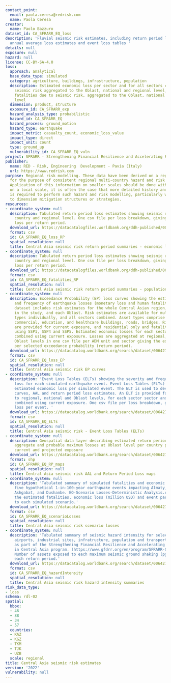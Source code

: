 ```yaml
---
contact_point:
  email: paola.ceresa@redrisk.com
  name: Paola Ceresa
creator:
  name: Paolo Bazzuro
dataset_id: CA_SFRARR_EQ_loss
description: 'Fluvial seismic risk estimates, including return period loss estimates,
  annual average loss estimates and event loss tables '
details: null
exposure: null
hazard: null
license: CC-BY-SA-4.0
loss:
  approach: analytical
  base_data_type: simulated
  category: agriculture, buildings, infrastructure, population
  description: Estimated economic loss per sector and for all sectors combined for
    seismic risk aggregated to the Oblast, national and regional level, Estimated
    fatalities due to seismic risk, aggregated to the Oblast, national and regional
    level
  dimension: product, structure
  exposure_id: CA_SFRARR_exp
  hazard_analysis_type: probabilistic
  hazard_id: CA_SFRARR_EQ
  hazard_process: ground_motion
  hazard_type: earthquake
  impact_metric: casualty_count, economic_loss_value
  impact_type: direct
  impact_unit: count
  type: ground_up
  vulnerability_id: CA_SFRARR_EQ_vuln
project: SFRARR - Strengthening Financial Resilience and Accelerating Risk Reduction in Central Asia
publisher:
  name: RED - Risk, Engineering  Development - Pavia (Italy)
  url: https://www.redrisk.com
purpose: Regional risk modelling. These data have been derived on a regional scale
  for the purpose of consistent regional multi-country hazard and risk assessment.
  Application of this information on smaller scales should be done with care. Importantly
  on a local scale, it is often the case that more detailed history and hazard information
  is required to perform such hazard and risk modelling, particularly were applied
  to dimension mitigation structures or strategies.
resources:
- coordinate_system: null
  description: Tabulated return period loss estimates showing seismic risk at ADM1,
    country and regional level. One csv file per loss breakdown, giving the estimated
    loss per return period.
  download_url: https://datacatalogfiles.worldbank.org/ddh-published/0064273/DR0092053/SFRARR_EQ_RPsummaries_Economic_current.zip?versionId=2023-07-21T17:05:43.1885433Z
  format: csv
  id: CA_SFRARR_EQ_loss_RP
  spatial_resolution: null
  title: Central Asia seismic risk return period summaries - economic loss - current
- coordinate_system: null
  description: Tabulated return period loss estimates showing seismic risk at ADM1,
    country and regional level. One csv file per loss breakdown, giving the estimated
    loss per return period.
  download_url: https://datacatalogfiles.worldbank.org/ddh-published/0064273/DR0092055/SFRARR_EQ_RPsummaries_PopFatalities_current.zip?versionId=2023-07-21T17:05:47.0413599Z
  format: csv
  id: CA_SFRARR_EQ_fatalities_RP
  spatial_resolution: null
  title: Central Asia seismic risk return period summaries - population - current
- coordinate_system: null
  description: Exceedance Probability (EP) loss curves showing the estimated severity
    and frequency of earthquake losses (monetary loss and human fatalities). This
    dataset includes risk estimates for the whole Central Asian region, each country
    in the study, and each Oblast. Risk estimates are available for multiple sectors/asset
    types individually, and all sectors combined. Asset types comprise residential,
    commercial, education, and healthcare buildings, roads, bridges. Risk estimates
    are provided for current exposure, and residential only and fatalities projected
    using SSP1, SSP4 and SSP5. Estimated economic losses for each sector and all sectors
    combined using current exposure. Losses are aggregated at regional, national and
    Oblast levels in one csv file per ADM unit and sector giving the estimated loss
    per selected exceedance probability (return period).
  download_url: https://datacatalog.worldbank.org/search/dataset/0064271
  format: csv
  id: CA_SFRARR_EQ_loss_EP
  spatial_resolution: null
  title: Central Asia seismic risk EP curves
- coordinate_system: null
  description: 'Event Loss Tables (ELTs) showing the severity and frequency of estimated
    loss for each simulated earthquake event. Event Loss Tables (ELTs) provide the
    estimated economic loss per simulated event. The ELT is used to develop the EP
    curves, AAL and return period loss estimates. An ELT is provided for losses aggregated
    to regional, national and Oblast levels, for each sector sector and all sectors
    combined using current exposure. One csv file per loss breakdown, giving the estimated
    loss per event. '
  download_url: https://datacatalog.worldbank.org/search/dataset/0064272
  format: csv
  id: CA_SFRARR_EQ_ELTs
  spatial_resolution: null
  title: Central Asia seismic risk - Event Loss Tables (ELTs)
- coordinate_system: null
  description: Geospatial data layer describing estimated return period losses, Annual
    aggregate and probable maximum losses at Oblast level per country per sectors,
    current and projected exposure
  download_url: https://datacatalog.worldbank.org/search/dataset/0064275
  format: shp
  id: CA_SFRARR_EQ_RP_maps
  spatial_resolution: null
  title: Central Asia seismic risk AAL and Return Period Loss maps
- coordinate_system: null
  description: 'Tabulated summary of simulated fatalities and economic loss due to
    five hypothetical 1-in-100-year earthquake events impacting Almaty, Bishkek, Tashkent,
    Ashgabat, and Dushanbe. EQ-Scenario Losses-Deterministic Analysis.csv: Table showing
    the estimated fatalities, economic loss (million USD) and event parameters due
    to each simulated scenario.'
  download_url: https://datacatalog.worldbank.org/search/dataset/0064276
  format: csv
  id: CA_SFRARR_EQ_scenarioLosses
  spatial_resolution: null
  title: Central Asia seismic risk scenario losses
- coordinate_system: null
  description: 'Tabulated summary of seismic hazard intensity for selected infrastructure:
    airports, industrial sites, infratructure, population and transport. Developed
    as part of the Strengthening Financial Resilience and Accelerating Risk Reduction
    in Central Asia program. (https://www.gfdrr.org/en/program/SFRARR-Central-Asia).
    Number of assets exposed to each maximum seismic ground shaking (pga) class for
    each return period.'
  download_url: https://datacatalog.worldbank.org/search/dataset/0064274
  format: csv
  id: CA_SFRARR_EQ_hazardIntensity
  spatial_resolution: null
  title: Central Asia seismic risk hazard intensity summaries
risk_data_type:
- loss
schema: rdl-02
spatial:
  bbox:
  - 46
  - 88
  - 34
  - 57
  countries:
  - KAZ
  - KGZ
  - TKM
  - TJK
  - UZB
  scale: regional
title: Central Asia seismic risk estimates
version: '2022'
vulnerability: null
---
```

